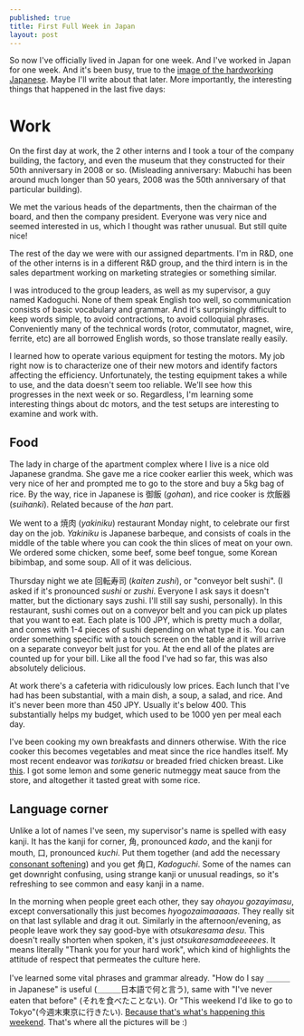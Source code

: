 ```yaml
---
published: true
title: First Full Week in Japan
layout: post
---
```

So now I've officially lived in Japan for one week. And I've worked in Japan for one week. And it's been busy, true to the [image of the hardworking Japanese](https://www.tofugu.com/japan/japanese-work-ethic/). Maybe I'll write about that later. More importantly, the interesting things that happened in the last five days:

# Work

On the first day at work, the 2 other interns and I took a tour of the company building, the factory, and even the museum that they constructed for their 50th anniversary in 2008 or so. (Misleading anniversary: Mabuchi has been around much longer than 50 years, 2008 was the 50th anniversary of that particular building). 

We met the various heads of the departments, then the chairman of the board, and then the company president. Everyone was very nice and seemed interested in us, which I thought was rather unusual. But still quite nice!

The rest of the day we were with our assigned departments. I'm in R&D, one of the other interns is in a different R&D group, and the third intern is in the sales department working on marketing strategies or something similar. 

I was introduced to the group leaders, as well as my supervisor, a guy named Kadoguchi. None of them speak English too well, so communication consists of basic vocabulary and grammar. And it's surprisingly difficult to keep words simple, to avoid contractions, to avoid colloquial phrases. Conveniently many of the technical words (rotor, commutator, magnet, wire, ferrite, etc) are all borrowed English words, so those translate really easily. 

I learned how to operate various equipment for testing the motors. My job right now is to characterize one of their new motors and identify factors affecting the efficiency. Unfortunately, the testing equipment takes a while to use, and the data doesn't seem too reliable. We'll see how this progresses in the next week or so. Regardless, I'm learning some interesting things about dc motors, and the test setups are interesting to examine and work with.

## Food

The lady in charge of the apartment complex where I live is a nice old Japanese grandma. She gave me a rice cooker earlier this week, which was very nice of her and prompted me to go to the store and buy a 5kg bag of rice. By the way, rice in Japanese is 御飯 (_gohan_), and rice cooker is 炊飯器 (_suihanki_). Related because of the _han_ part. 

We went to a 焼肉 (_yakiniku_) restaurant Monday night, to celebrate our first day on the job. _Yakiniku_ is Japanese barbeque, and consists of coals in the middle of the table where you can cook the thin slices of meat on your own. We ordered some chicken, some beef, some beef tongue, some Korean bibimbap, and some soup. All of it was delicious. 

Thursday night we ate 回転寿司 (_kaiten zushi_), or "conveyor belt sushi". (I asked if it's pronounced _sushi_ or _zushi_. Everyone I ask says it doesn't matter, but the dictionary says zushi. I'll still say sushi, personally). In this restaurant, sushi comes out on a conveyor belt and you can pick up plates that you want to eat. Each plate is 100 JPY, which is pretty much a dollar, and comes with 1-4 pieces of sushi depending on what type it is. You can order something specific with a touch screen on the table and it will arrive on a separate conveyor belt just for you. At the end all of the plates are counted up for your bill. Like all the food I've had so far, this was also absolutely delicious. 

At work there's a cafeteria with ridiculously low prices. Each lunch that I've had has been substantial, with a main dish, a soup, a salad, and rice. And it's never been more than 450 JPY. Usually it's below 400. This substantially helps my budget, which used to be 1000 yen per meal each day. 

I've been cooking my own breakfasts and dinners otherwise. With the rice cooker this becomes vegetables and meat since the rice handles itself. My most recent endeavor was _torikatsu_ or breaded fried chicken breast. Like [this](https://cs.wikipedia.org/wiki/%C5%98%C3%ADzek). I got some lemon and some generic nutmeggy meat sauce from the store, and altogether it tasted great with some rice. 

## Language corner
Unlike a lot of names I've seen, my supervisor's name is spelled with easy kanji. It has the kanji for corner, 角, pronounced _kado_, and the kanji for mouth, 口, pronounced _kuchi_. Put them together (and add the necessary [consonant softening](https://en.wikipedia.org/wiki/Rendaku)) and you get 角口, _Kadoguchi_. Some of the names can get downright confusing, using strange kanji or unusual readings, so it's refreshing to see common and easy kanji in a name. 

In the morning when people greet each other, they say _ohayou gozayimasu_, except conversationally this just becomes _hyogozaimaaaaas_. They really sit on that last syllable and drag it out. Similarly in the afternoon/evening, as people leave work they say good-bye with _otsukaresama desu_. This doesn't really shorten when spoken, it's just _otsukaresamadeeeeees_. It means literally "Thank you for your hard work", which kind of highlights the attitude of respect that permeates the culture here. 

I've learned some vital phrases and grammar already. "How do I say ＿＿＿ in Japanese" is useful (＿＿＿日本語で何と言う), same with "I've never eaten that before" (それを食べたことない). Or "This weekend I'd like to go to Tokyo"(今週末東京に行きたい). [Because that's what's happening this weekend](http://www.gotokyo.org/en/index.html). That's where all the pictures will be :)